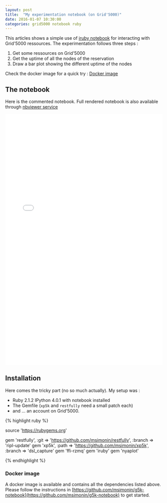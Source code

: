 ```yaml
--- 
layout: post
title:  "My experimentation notebook (on Grid'5000)"
date: 2016-01-07 10:30:00
categories: grid5000 notebook ruby
---
```


This articles shows a simple use of [iruby
notebook](https://github.com/SciRuby/iruby) for interacting with Grid'5000
ressources. The experimentation follows three steps :

1. Get some ressources on Grid'5000
2. Get the uptime of all the nodes of the
reservation 
3. Draw a bar plot showing the different uptime of the nodes

Check the docker image for a quick try : [Docker image](#installation)

## The notebook

  Here is the commented notebook.  Full rendered notebook is also available
  through [nbviewer service](http://nbviewer.ipython.org/github/msimonin/msimonin.github.io/blob/master/notebooks/g5k-uptime.ipynb)

<!-- rendered using nbviewer -->
<iframe width="100%" height="800px"  src="/notebooks/g5k-uptime.html" frameborder="0"></iframe>


## Installation

  Here comes the tricky part (no so much actually). My setup was : 

  * Ruby 2.1.2 IPython 4.0.1 with notebook installed
  * The Gemfile (```xp5k``` and ```restfully``` need a small patch each)
  * and ... an account on Grid'5000.

{% highlight ruby %}

source 'https://rubygems.org'

gem 'restfully',
  :git => 'https://github.com/msimonin/restfully',
  :branch => 'ripl-update'
gem 'xp5k', 
  :path => 'https://github.com/msimonin/xp5k',
  :branch => 'dsl_capture'
gem 'ffi-rzmq' 
gem 'iruby' 
gem 'nyaplot'

{% endhighlight %}

### Docker image

A docker image is available and contains all the dependencies listed above.
Please follow the instructions in
[https://github.com/msimonin/g5k-notebook](https://github.com/msimonin/g5k-notebook)
to get started.
